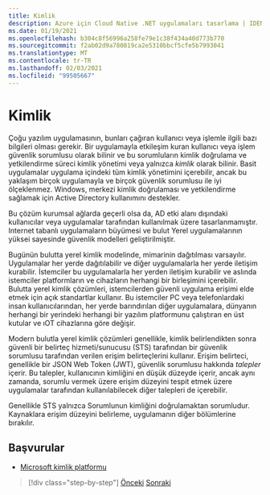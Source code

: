 ```yaml
---
title: Kimlik
description: Azure için Cloud Native .NET uygulamaları tasarlama | IDENTITY
ms.date: 01/19/2021
ms.openlocfilehash: b304c8f56996a258fe79e1c38f434a40d773b770
ms.sourcegitcommit: f2ab02d9a780819ca2e5310bbcf5cfe5b7993041
ms.translationtype: MT
ms.contentlocale: tr-TR
ms.lasthandoff: 02/03/2021
ms.locfileid: "99505667"
---
```

# <a name="identity"></a>Kimlik

Çoğu yazılım uygulamasının, bunları çağıran kullanıcı veya işlemle ilgili bazı bilgileri olması gerekir. Bir uygulamayla etkileşim kuran kullanıcı veya işlem güvenlik sorumlusu olarak bilinir ve bu sorumluların kimlik doğrulama ve yetkilendirme süreci kimlik yönetimi veya yalnızca *kimlik* olarak bilinir. Basit uygulamalar uygulama içindeki tüm kimlik yönetimini içerebilir, ancak bu yaklaşım birçok uygulamayla ve birçok güvenlik sorumlusu ile iyi ölçeklenmez. Windows, merkezi kimlik doğrulaması ve yetkilendirme sağlamak için Active Directory kullanımını destekler.

<!-- (insert figure showing Windows AD auth model) -->

Bu çözüm kurumsal ağlarda geçerli olsa da, AD etki alanı dışındaki kullanıcılar veya uygulamalar tarafından kullanılmak üzere tasarlanmamıştır. Internet tabanlı uygulamaların büyümesi ve bulut Yerel uygulamalarının yüksei sayesinde güvenlik modelleri geliştirilmiştir.

Bugünün bulutta yerel kimlik modelinde, mimarinin dağıtılması varsayılır. Uygulamalar her yerde dağıtılabilir ve diğer uygulamalarla her yerde iletişim kurabilir. İstemciler bu uygulamalarla her yerden iletişim kurabilir ve aslında istemciler platformların ve cihazların herhangi bir birleşimini içerebilir. Bulutta yerel kimlik çözümleri, istemcilerden güvenli uygulama erişimi elde etmek için açık standartlar kullanır. Bu istemciler PC veya telefonlardaki insan kullanıcılarından, her yerde barındırılan diğer uygulamalara, dünyanın herhangi bir yerindeki herhangi bir yazılım platformunu çalıştıran en üst kutular ve ıOT cihazlarına göre değişir.

Modern bulutla yerel kimlik çözümleri genellikle, kimlik belirlendikten sonra güvenli bir belirteç hizmeti/sunucusu (STS) tarafından bir güvenlik sorumlusu tarafından verilen erişim belirteçlerini kullanır. Erişim belirteci, genellikle bir JSON Web Token (JWT), güvenlik sorumlusu hakkında *talepler* içerir. Bu talepler, kullanıcının kimliğini en düşük düzeyde içerir, ancak aynı zamanda, sorumlu vermek üzere erişim düzeyini tespit etmek üzere uygulamalar tarafından kullanılabilecek diğer talepleri de içerebilir.

<!-- (insert figure showing basic handshake involving a principal, an STS, and an app) -->

Genellikle STS yalnızca Sorumlunun kimliğini doğrulamaktan sorumludur. Kaynaklara erişim düzeyini belirleme, uygulamanın diğer bölümlerine bırakılır.

## <a name="references"></a>Başvurular

- [Microsoft kimlik platformu](/azure/active-directory/develop/)

>[!div class="step-by-step"]
>[Önceki](azure-monitor.md) 
> [Sonraki](authentication-authorization.md)
